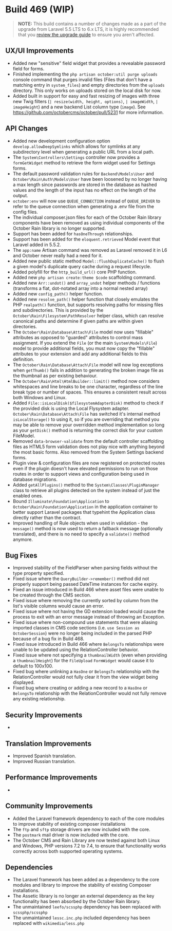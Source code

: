 # Build 469 (WIP)

>**NOTE:** This build contains a number of changes made as a part of the upgrade from Laravel 5.5 LTS to 6.x LTS, it is highly recommended that you [review the upgrade guide](https://github.com/octoberrain/meta/blob/master/l6-upgrade-notes.md) to ensure you aren't affected.

## UX/UI Improvements
- Added new "sensitive" field widget that provides a revealable password field for forms.
- Finished implementing the `php artisan october:util purge uploads` console command that purges invalid files (Files that don't have a matching entry in `system_files`) and empty directories from the `uploads` directory. This only works on uploads stored on the local disk for now.
- Added built in support for easy and fast resizing of images with three new Twig filters (`| resize(width, height, options)`, `| imageWidth`, `| imageHeight`) and a new backend List column type (`image`). See https://github.com/octobercms/october/pull/5231 for more information.

## API Changes
- Added new development configuration option `develop.allowDeepSymlinks` which allows for symlinks at any subdirectory level when generating a public URL from a local path.
- The `System\Controllers\Settings` controller now provides a `formGetWidget` method to retrieve the form widget used for Settings forms.
- The default password validation rules for `Backend\Models\User` and `October\Rain\Auth\Models\User` have been loosened by no longer having a max length since passwords are stored in the database as hashed values and the length of the input has no effect on the length of the output.
- `october:env` will now use `QUEUE_CONNECTION` instead of `QUEUE_DRIVER` to refer to the queue connection when generating a .env file from the config files.
- The individual composer.json files for each of the October Rain library components have been removed as using individual components of the October Rain library is no longer supported.
- Support has been added for `hasOneThrough` relationships.
- Support has been added for the `eloquent.retrieved` Model event that Laravel added in 5.5.2.
- The `app:name` Artisan command was removed as Laravel removed it in L6 and October never really had a need for it.
- Added new public static method `Model::flushDuplicateCache()` to flush a given model's duplicate query cache during a request lifecycle.
- Added polyfill for the `http_build_url()` core PHP function.
- Added new `php artisan create:theme $code` scaffolding command.
- Added new `Arr::undot()` and `array_undot` helper methods / functions (transforms a flat, dot-notated array into a normal nested array)
- Added new `config_path()` helper function.
- Added new `resolve_path()` helper function that closely emulates the PHP `realpath()` function, but supports resolving paths for missing files and subdirectories. This is provided by the `October\Rain\Filesystem\PathResolver` helper class, which can resolve canonical paths and determine if given paths are within given directories.
- The `October\Rain\Database\Attach\File` model now uses "fillable" attributes as opposed to "guarded" attributes to control mass assignment. If you extend the `File` (or the main `System\Models\File`) model to provide additional fields, you must now copy the "fillable" attributes to your extension and add any additional fields to this definition.
- The `October\Rain\Database\Attach\File` model will now log exceptions when `getThumb()` fails in addition to generating the broken image file as the thumbnail as per existing behaviour.
- The `October\Rain\Html\HtmlBuilder::limit()` method now considers whitespaces and line breaks to be one character, regardless of the line break type or number of spaces. This ensures a consistent result across both Windows and Linux.
- Added `File::isLocalDisk($filesystemAdapterDisk)` method to check if the provided disk is using the Local Flysystem adapter. `October\Rain\Database\Attach\File` has switched it's internal method `isLocalStorage()` to using it, so if you are overriding that method you may be able to remove your overridden method implementation so long as your `getDisk()` method is returning the correct disk for your custom FileModel.
- Removed `data-browser-validate` from the default controller scaffolding files as HTML5 form validation does not play nice with anything beyond the most basic forms. Also removed from the System Settings backend forms.
- Plugin view & configuration files are now registered on protected routes even if the plugin doesn't have elevated permissions to run on those routes in order to support views and configuration being used in database migrations.
- Added `getAllPlugins()` method to the `System\Classes\PluginManager` class to retrieve all plugins detected on the system instead of just the enabled ones.
- Bound `Illuminate\Foundation\Application` to `October\Rain\Foundation\Application` in the application container to better support Laravel packages that typehint the Application class directly rather than the contract.
- Improved handling of Rule objects when used in validation - the `message()` method is now used to return a fallback message (optionally translated), and there is no need to specify a `validate()` method anymore.

## Bug Fixes
- Improved stability of the FieldParser when parsing fields without the type property specified.
- Fixed issue where the `QueryBuilder->remember()` method did not properly support being passed DateTime instances for cache expiry.
- Fixed an issue introduced in Build 466 where asset files were unable to be created through the CMS section.
- Fixed issue where removing the currently sorted by column from the list's visible columns would cause an error.
- Fixed issue where not having the GD extension loaded would cause the process to exit with an error message instead of throwing an Exception.
- Fixed issue where non-compound use statements that were aliasing imported classes in CMS code sections (i.e. `use Session as OctoberSession`) were no longer being included in the parsed PHP because of a bug fix in Build 468.
- Fixed issue introduced in Build 466 where `BelongsTo` relationships were unable to be updated using the RelationController behavior.
- Fixed issue where not specifying a `thumbnailWidth` (even when providing a `thumbnailHeight`) for the `FileUpload` `FormWidget` would cause it to default to 100x100.
- Fixed bug where unlinking a `HasOne` or `BelongsTo` relationship with the RelationController would not fully clear it from the view widget being displayed.
- Fixed bug where creating or adding a new record to a `HasOne` or `BelongsTo` relationship with the RelationController would not fully remove any existing relationship.

## Security Improvements
-

## Translation Improvements
- Improved Spanish translation.
- Improved Russian translation.

## Performance Improvements
-

## Community Improvements
- Added the Laravel framework dependency to each of the core modules to improve stability of existing composer installations
- The `ftp` and `sftp` storage drivers are now included with the core.
- The `postmark` mail driver is now included with the core.
- The October CMS and Rain Library are now tested against both Linux and Windows, PHP versions 7.2 to 7.4, to ensure that functionality works correctly across both supported operating systems.

## Dependencies
- The Laravel framework has been added as a dependency to the core modules and library to improve the stability of existing Composer installations.
- The Assetic library is no longer an external dependency as the key functionality has been absorbed by the October Rain library.
- The unmaintained `leefo/scssphp` dependency has been replaced with `scssphp/scssphp`
- The unmaintained `lessc.inc.php` included dependency has been replaced with `wikimedia/less.php`
